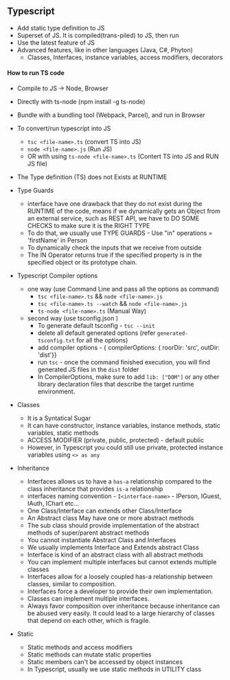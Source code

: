 ## Typescript

- Add static type definition to JS
- Superset of JS. It is compiled(trans-piled) to JS, then run
- Use the latest feature of JS
- Advanced features, like in other languages (Java, C#, Phyton)
  - Classes, Interfaces, instance variables, access modifiers, decorators

#### How to run TS code

- Compile to JS -> Node, Browser
- Directly with ts-node (npm install -g ts-node)
- Bundle with a bundling tool (Webpack, Parcel), and run in Browser
- To convert/run typescript into JS

  - `tsc <file-name>.ts` (convert TS into JS)
  - `node <file-name>.js` (Run JS)
  - OR with using `ts-node <file-name>.ts` (Contert TS into JS and RUN JS file)

- The Type definition (TS) does not Exists at RUNTIME

- Type Guards

  - interface have one drawback that they do not exist during the RUNTIME of the code, means if we dynamically gets an Object
    from an external service, such as REST API, we have to DO SOME CHECKS to make sure it is the RIGHT TYPE
  - To do that, we usually use TYPE GUARDS - Use "in" operations = 'firstName' in Person
  - To dynamically check the inputs that we receive from outside
  - The IN Operator returns true if the specified property is in the specified object or its prototype chain.

- Typescript Compiler options

  - one way (use Command Line and pass all the options as command)
    - `tsc <file-name>.ts` && `node <file-name>.js`
    - `tsc <file-name>.ts --watch` && `node <file-name>.js`
    - `ts-node <file-name>.ts` (Manual Way)
  - second way (use tsconfig.json )
    - To generate default tsconfig - `tsc --init`
    - delete all default generated options (refer `generated-tsconfig.txt` for all the options)
    - add compiler options - { compilerOptions: { roorDir: 'src', outDir: 'dist'}}
    - run `tsc` - once the command finished execution, you will find generated JS files in the `dist` folder
    - In CompilerOptions, make sure to add `lib: ["DOM"]` or any other library declaration files that describe the target runtime environment.

- Classes

  - It is a Syntatical Sugar
  - It can have constructor, instance variables, instance methods, static variables, static methods
  - ACCESS MODIFIER (private, public, protected) - default public
  - However, in Typescript you could still use private, protected instance variables using `<> as any`

- Inheritance

  - Interfaces allows us to have a `has-a` relationship compared to the class inheritance that provides `is-a` relationship
  - interfaces naming convention - `I<interface-name>` - IPerson, IGuest, IAuth, IChart etc...
  - One Class/Interface can extends other Class/Interface
  - An Abstract class May have one or more abstract methods
  - The sub class should provide implementation of the abstract methods of super/parent abstract methods
  - You cannot instantiate Abstract Class and Interfaces
  - We usually implements Interface and Extends abstract Class
  - Interface is kind of an abstract class with all abstract methods
  - You can implement multiple interfaces but cannot extends multiple classes
  - Interfaces allow for a loosely coupled has-a relationship between classes, similar to composition.
  - Interfaces force a developer to provide their own implementation.
  - Classes can implement multiple interfaces.
  - Always favor composition over inheritance because inheritance can be abused very easily.
    It could lead to a large hierarchy of classes that depend on each other, which is fragile.

- Static
  - Static methods and access modifiers
  - Static methods can mutate static properties
  - Static members can't be accessed by object instances
  - In Typescript, usually we use static methods in UTILITY class
